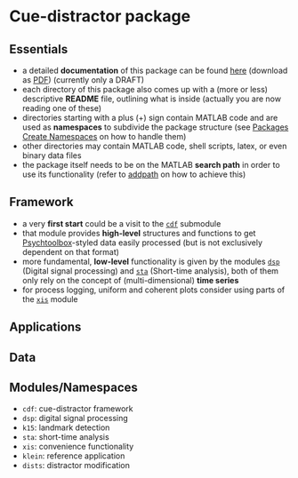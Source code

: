 Cue-distractor package
======================

Essentials
----------

- a detailed **documentation** of this package can be found [here](https://github.com/murtex/cdp/blob/master/doc/cdp.pdf "package documentation") (download as [PDF](https://github.com/murtex/cdp/raw/master/doc/cdp.pdf "package documentation")) (currently only a DRAFT)
- each directory of this package also comes up with a (more or less) descriptive **README** file, outlining what is inside (actually you are now reading one of these)
- directories starting with a plus (+) sign contain MATLAB code and are used as **namespaces** to subdivide the package structure (see [Packages Create Namespaces](https://www.mathworks.com/help/matlab/matlab_oop/scoping-classes-with-packages.html "MATLAB documentation") on how to handle them)
- other directories may contain MATLAB code, shell scripts, latex, or even binary data files
- the package itself needs to be on the MATLAB **search path** in order to use its functionality (refer to [addpath](https://www.mathworks.com/help/matlab/ref/addpath.html "MATLAB documentation") on how to achieve this)

Framework
---------

- a very **first start** could be a visit to the [`cdf`](https://github.com/murtex/cdp/tree/master/%2Bcdf "cdf") submodule
- that module provides **high-level** structures and functions to get [Psychtoolbox](http://psychtoolbox.org/ "Psychtoolbox")-styled data easily processed (but is not exclusively dependent on that format)
- more fundamental, **low-level** functionality is given by the modules [`dsp`](https://github.com/murtex/cdp/tree/master/%2Bdsp "dsp") (Digital signal processing) and [`sta`](https://github.com/murtex/cdp/tree/master/%2Bsta "sta") (Short-time analysis), both of them only rely on the concept of (multi-dimensional) **time series**
- for process logging, uniform and coherent plots consider using parts of the [`xis`](https://github.com/murtex/cdp/tree/master/%2Bxis "xis") module

Applications
------------

Data
----

Modules/Namespaces
------------------

- `cdf`: cue-distractor framework
- `dsp`: digital signal processing
- `k15`: landmark detection
- `sta`: short-time analysis
- `xis`: convenience functionality
- `klein`: reference application
- `dists`: distractor modification

